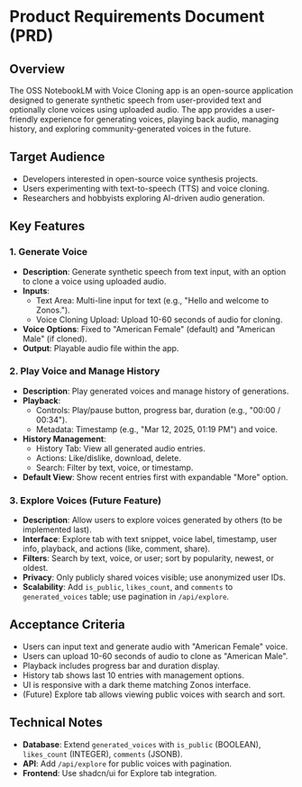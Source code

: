 # Product Requirements Document (PRD)

## Overview
The OSS NotebookLM with Voice Cloning app is an open-source application designed to generate synthetic speech from user-provided text and optionally clone voices using uploaded audio. The app provides a user-friendly experience for generating voices, playing back audio, managing history, and exploring community-generated voices in the future.

## Target Audience
- Developers interested in open-source voice synthesis projects.
- Users experimenting with text-to-speech (TTS) and voice cloning.
- Researchers and hobbyists exploring AI-driven audio generation.

## Key Features

### 1. Generate Voice
- **Description**: Generate synthetic speech from text input, with an option to clone a voice using uploaded audio.
- **Inputs**:
  - Text Area: Multi-line input for text (e.g., "Hello and welcome to Zonos.").
  - Voice Cloning Upload: Upload 10-60 seconds of audio for cloning.
- **Voice Options**: Fixed to "American Female" (default) and "American Male" (if cloned).
- **Output**: Playable audio file within the app.

### 2. Play Voice and Manage History
- **Description**: Play generated voices and manage history of generations.
- **Playback**:
  - Controls: Play/pause button, progress bar, duration (e.g., "00:00 / 00:34").
  - Metadata: Timestamp (e.g., "Mar 12, 2025, 01:19 PM") and voice.
- **History Management**:
  - History Tab: View all generated audio entries.
  - Actions: Like/dislike, download, delete.
  - Search: Filter by text, voice, or timestamp.
- **Default View**: Show recent entries first with expandable "More" option.

### 3. Explore Voices (Future Feature)
- **Description**: Allow users to explore voices generated by others (to be implemented last).
- **Interface**: Explore tab with text snippet, voice label, timestamp, user info, playback, and actions (like, comment, share).
- **Filters**: Search by text, voice, or user; sort by popularity, newest, or oldest.
- **Privacy**: Only publicly shared voices visible; use anonymized user IDs.
- **Scalability**: Add `is_public`, `likes_count`, and `comments` to `generated_voices` table; use pagination in `/api/explore`.

## Acceptance Criteria
- Users can input text and generate audio with "American Female" voice.
- Users can upload 10-60 seconds of audio to clone as "American Male".
- Playback includes progress bar and duration display.
- History tab shows last 10 entries with management options.
- UI is responsive with a dark theme matching Zonos interface.
- (Future) Explore tab allows viewing public voices with search and sort.

## Technical Notes
- **Database**: Extend `generated_voices` with `is_public` (BOOLEAN), `likes_count` (INTEGER), `comments` (JSONB).
- **API**: Add `/api/explore` for public voices with pagination.
- **Frontend**: Use shadcn/ui <Tabs> for Explore tab integration.